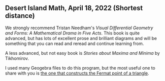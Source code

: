 <h2> Desert Island Math, April 18, 2022 (Shortest distance)</h2>

We strongly recommend Tristan Needham's *Visual Differential Geometry and Forms: A Mathematical Drama in Five Acts*. This book is quite advanced, but
has lots of excellent prose and brilliant diagrams and will be something that you can read and reread and continue learning from.

A less advanced, but not easy book is *Stories about Maxima and Minima* by Tikhomirov.

I used many Geogebra files to do this program, but the most useful one to share with you is [the one that constructs the Fermat point of a triangle](https://www.geogebra.org/classic/ryqtqjwq).
